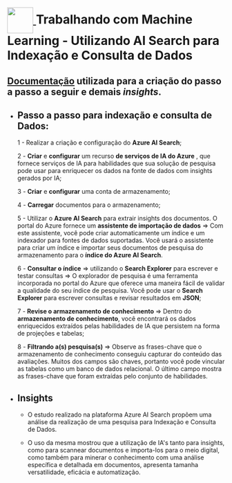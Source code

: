 <h1>
<a href="https://www.dio.me/">
     <img align="center" width="60px" src="https://hermes.dio.me/lab_projects/badges/87d332d0-5198-4a2f-b159-38c8c2976954.png">
</a>
Trabalhando com Machine Learning -  Utilizando AI Search para Indexação e Consulta de Dados
</h1>

## [Documentação](https://microsoftlearning.github.io/mslearn-ai-fundamentals/Instructions/Labs/11-ai-search.html) utilizada para a criação do passo a passo a seguir e demais ***insights***. 

- ## Passo a passo para indexação e consulta de Dados:

     1 - Realizar a criação e configuração do **Azure AI Search**;

     2 - **Criar** e **configurar** um recurso **de serviços de IA do Azure** , que fornece serviços de IA para habilidades que sua solução de pesquisa pode usar para enriquecer os dados na fonte de dados com insights gerados por IA;

     3 - **Criar** e **configurar** uma conta de armazenamento;

     4 - **Carregar** documentos para o armazenamento;

     5 - Utilizar o **Azure AI Search** para extrair insights dos documentos. O portal do Azure fornece um **assistente de importação de dados** => Com este assistente, você pode criar automaticamente um índice e um indexador para fontes de dados suportadas. Você usará o assistente para criar um índice e importar seus documentos de pesquisa do armazenamento para o **índice do Azure AI Search**.


     6 - **Consultar o índice** => utilizando o **Search Explorer** para escrever e testar consultas => O explorador de pesquisa é uma ferramenta incorporada no portal do Azure que oferece uma maneira fácil de validar a qualidade do seu índice de pesquisa. Você pode usar o **Search Explorer** para escrever consultas e revisar resultados em **JSON**;

     7 - **Revise o armazenamento de conhecimento** => Dentro do **armazenamento de conhecimento**, você encontrará os dados enriquecidos extraídos pelas habilidades de IA que persistem na forma de projeções e tabelas;

     8 - **Filtrando a(s) pesquisa(s)** => Observe as frases-chave que o armazenamento de conhecimento conseguiu capturar do conteúdo das avaliações. Muitos dos campos são chaves, portanto você pode vincular as tabelas como um banco de dados relacional. O último campo mostra as frases-chave que foram extraídas pelo conjunto de habilidades.


- ## Insights

     - O estudo realizado na plataforma Azure AI Search  propõem uma análise da realização de uma pesquisa para Indexação e Consulta de Dados. 
     
     - O uso da mesma mostrou que a utilização de IA's tanto para insights, como para scannear documentos e importa-los para o meio digital, como também para minerar o conhecimento com uma análise específica e detalhada em documentos, apresenta tamanha versatilidade, eficácia e automatização.
